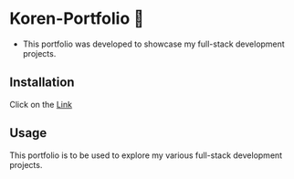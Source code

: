 # Koren-Portfolio &#x1F4D1;

* This portfolio was developed to showcase my full-stack development projects.

## Installation

Click on the [Link](https://hrkoren.github.io)

## Usage

This portfolio is to be used to explore my various full-stack development projects.

